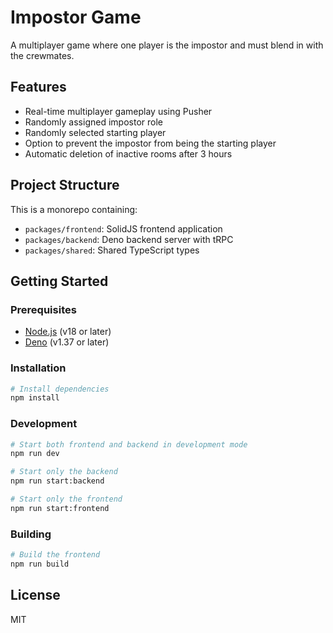 # Impostor Game

A multiplayer game where one player is the impostor and must blend in with the crewmates.

## Features

- Real-time multiplayer gameplay using Pusher
- Randomly assigned impostor role
- Randomly selected starting player
- Option to prevent the impostor from being the starting player
- Automatic deletion of inactive rooms after 3 hours

## Project Structure

This is a monorepo containing:

- `packages/frontend`: SolidJS frontend application
- `packages/backend`: Deno backend server with tRPC
- `packages/shared`: Shared TypeScript types

## Getting Started

### Prerequisites

- [Node.js](https://nodejs.org/) (v18 or later)
- [Deno](https://deno.land/) (v1.37 or later)

### Installation

```bash
# Install dependencies
npm install
```

### Development

```bash
# Start both frontend and backend in development mode
npm run dev

# Start only the backend
npm run start:backend

# Start only the frontend
npm run start:frontend
```

### Building

```bash
# Build the frontend
npm run build
```

## License

MIT

